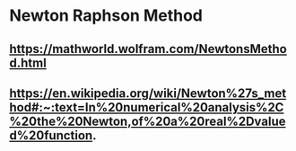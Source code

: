 # Newton Raphson Method
## https://mathworld.wolfram.com/NewtonsMethod.html
## https://en.wikipedia.org/wiki/Newton%27s_method#:~:text=In%20numerical%20analysis%2C%20the%20Newton,of%20a%20real%2Dvalued%20function.
